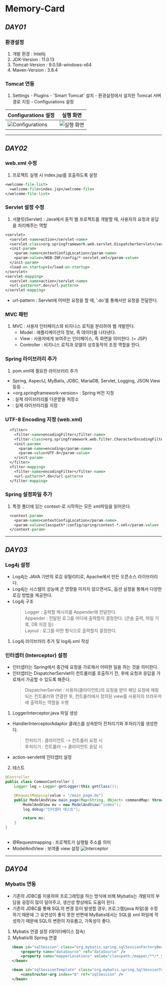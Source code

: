 # Memory-Card
## _DAY01_
### 환경설정
1. 개발 환경 : Intellij
2. JDK-Version : 11.0.13
3. Tomcat-Version : 9.0.58-windows-x64
4. Maven-Version : 3.8.4

### Tomcat 연동
1. Settings - Plugins - 'Smart Tomcat' 설치 - 환경설정에서 설치한 Tomcat 서버 경로 지정 - Configurations 설정


| Configurations 설정 | 실행 화면 |
|:--------|:--------:|
| ![Configurations](https://user-images.githubusercontent.com/54324782/155696124-5d09f1ea-68d2-431b-b698-8637c1b71e56.png) | ![실행 화면](https://user-images.githubusercontent.com/54324782/155696194-a78af4e6-3bac-448b-9a34-1ec8834c4161.png)

-----------------------

## _DAY02_
### web.xml 수정
1. 프로젝트 실행 시 index.jsp를 호출하도록 설정
```jsp
<welcome-file-list>
  <welcome-file>index.jsp</welcome-file>
</welcome-file-list>
```

### Servlet 설정 수정
1. 서블릿(Servlet) : Java에서 동적 웹 프로젝트를 개발할 때, 사용자의 요청과 응답을 처리해주는 역할
```jsp
<servlet>
  <servlet-name>action</servlet-name>
  <servlet-class>org.springframework.web.servlet.DispatcherServlet</servlet-class>
  <init-param>
    <param-name>contextConfigLocation</param-name>
    <param-value>/WEB-INF/config/*-servlet.xml</param-value>
  </init-param>
  <load-on-startup>1</load-on-startup>
</servlet>
<servlet-mapping>
  <servlet-name>action</servlet-name>
  <url-pattern>*.do</url-pattern>
</servlet-mapping>
```
  - url-pattern : Servlet에 어떠한 요청을 할 때, '.do'를 통해서만 요청을 전달한다.

### MVC 패턴
1. MVC : 사용자 인터페이스와 비지니스 로직을 분리하여 웹 개발한다.
    - Model : 애플리케이션의 정보, 즉 데이터를 나타낸다.
    - View : 사용자에게 보여주는 인터페이스, 즉 화면을 의미한다. (= JSP)
    - Controller : 비지니스 로직과 모델의 상호동작의 조정 역할을 한다.

### Spring 라이브러리 추가
1. pom.xml에 필요한 라이브러리 추가
  - Spring, AspectJ, MyBatis, JDBC, MariaDB, Servlet, Logging, JSON View 등등 ..
  - <org.springframework-version> : Spring 버전 지정
  - <repositories> : 실제 라이브러리를 다운받을 저장소  
  - <dependencies> : 실제 라이브러리를 지정
  
### UTF-8 Encoding 지정 (web.xml)  
```jsp
  <filter>
    <filter-name>encodingFilter</filter-name>
    <filter-class>org.springframework.web.filter.CharacterEncodingFilter</filter-class>
    <init-param>
      <param-name>encoding</param-name>
      <param-value>UTF-8</param-value>
    </init-param>
  </filter>
  <filter-mapping>
    <filter-name>encodingFilter</filter-name>
    <url-pattern>*.do</url-pattern>
  </filter-mapping>
```
  
### Spring 설정파일 추가
1. 특정 폴더에 있는 context-로 시작하는 모든 xml파일을 읽어온다.
```jsp
  <context-param>
    <param-name>contextConfigLocation</param-name>
    <param-value>classpath*:config/spring/context-*.xml</param-value>
  </context-param>
```

-----------------------

## _DAY03_
### Log4j 설정
- Log4j는 JAVA 기반의 로깅 유틸리티로, Apache에서 만든 오픈소스 라이브러리다.
- Log4j는 시스템의 성능에 큰 영향을 미치지 않으면서도, 옵션 설정을 통해서 다양한 로깅 방법을 제공한다.
- Log4j 구조
  > Logger : 출력할 메시지를 Appender에 전달한다.  
  > Appender : 전달된 로그를 어디에 출력할지 결정한다. (콘솔 출력, 파일 기록, DB 저장 등)  
  > Layout : 로그를 어떤 형식으로 출력할지 결정한다.  

1. Log4j 라이브러리 추가 및 log4j.xml 작성

### 인터셉터 (Interceptor) 설정
- 인터셉터는 Spring에서 중간에 요청을 가로채서 어떠한 일을 하는 것을 의미한다.
- 인터셉터는 DispatcherServlet이 컨트롤러를 호출하기 전, 후에 요청과 응답을 가로채서 가공할 수 있도록 해준다.
  > DispatcherServlet : 사용자(클라이언트)의 요청을 받아 해당 요청에 매핑되는 컨트롤러와 연결한 후, 컨트롤러에서 정의된 view를 사용자의 브라우저에 출력하는 역할을 수행  
  
1. LoggerInterceptor.java 파일 생성
  - HandlerInterceptorAdaptor 클래스를 상속받아 전처리기와 후처리기를 생성한다.
    > 전처리기 : 클라이언트 -> 컨트롤러 요청 시  
    > 후처리기 : 컨트롤러 -> 클라이언트 응답 시  
  - action-servlet에 인터셉터 설정
  
2. 테스트
```java
@Controller
public class CommonController {
    Logger log = Logger.getLogger(this.getClass());

    @RequestMapping(value = "/main_page.do")
    public ModelAndView main_page(Map<String, Object> commandMap) throws Exception {
        ModelAndView mv = new ModelAndView("index");
        log.debug("인터셉터 테스트");

        return mv;
    }
}
  
```
  - @Requestmapping : 프로젝트가 실행될 주소를 의미
  - ModelAndView : 보여줄 view 설정
![Interceptor](https://user-images.githubusercontent.com/54324782/157184908-8ebe89ea-3057-49cc-9698-27dfc5eb5937.png)

-----------------------

## _DAY04_
### Mybatis 연동
  - 기존의 JDBC를 이용하여 프로그래밍을 하는 방식에 비해 Mybatis는 개발자의 부담을 굉장히 많이 덜아주고, 생산성 향상에도 도움이 된다.
  - 기존의 JDBC를 통해 SQL의 변경 등이 발생할 경우, 프로그램(java 파일)을 수정하기 때문에 그 유연성이 좋지 못한 반면에 MyBatis에서는 SQL을 xml 파일에 작성하기 때문에 SQL의 변환이 자유롭고, 가독성이 좋다.
  
1. Mybatis 연결 설정 (데이터베이스 접속)
2. Mybatis와 Spring 연결
```xml
   <bean id="sqlSession" class="org.mybatis.spring.sqlSessionFactoryBean">
       <property name="dataSource" ref="dataSource" />
       <property name="mapperLocations" value="classpath:/mapper/**/*_SQL.xml" />
   </bean>

   <bean id="sqlSessionTemplate" class="org.mybatis.spring.SqlSessionTemplate">
       <constructor-arg index="0" ref="sqlSession" />
   </bean>
```
  
